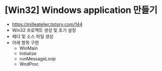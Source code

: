 # [Win32] Windows application 만들기
- https://milleatelier.tistory.com/144
- Win32 프로젝트 생성 및 초기 설정
- 헤더 및 소스 파일 생성
- 아래 항목 구현
  - WinMain
  - Initialize
  - runMessageLoop
  - WndProc
